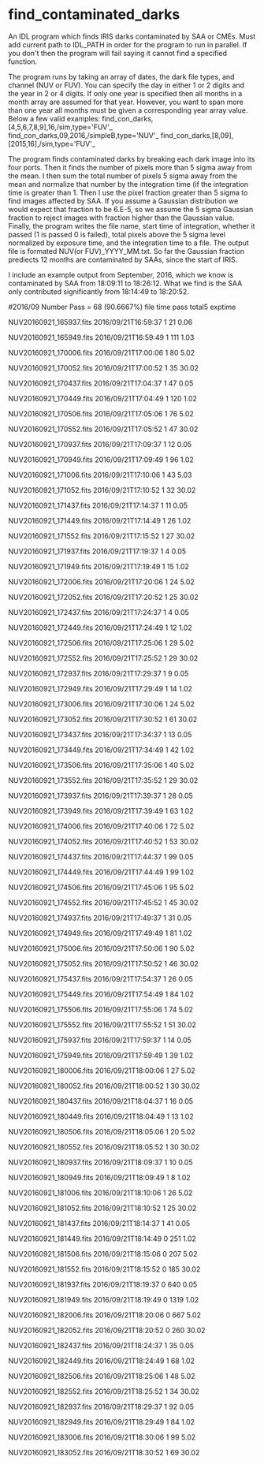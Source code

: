 # find_contaminated_darks
An IDL program which finds IRIS darks contaminated by SAA or CMEs.
Must add current path to IDL_PATH in order for the program to run in parallel.
If you don't then the program will fail saying it cannot find a specified function.

The program runs by taking an array of dates, the dark file types, and channel (NUV or FUV).
You can specify the day in either 1 or 2 digits and the year in 2 or 4 digits.
If only one year is specified then all months in a month array are assumed for that year.
However, you want to span more than one year all months must be given a corresponding year array value.
Below a few valid examples:
find_con_darks,[4,5,6,7,8,9],16,/sim,type='FUV'_
find_con_darks,09,2016,/simpleB,type='NUV'_
find_con_darks,[8,09],[2015,16],/sim,type='FUV'_

The program finds contaminated darks by breaking each dark image into its four ports.
Then it finds the number of pixels more than 5 sigma away from the mean.
I then sum the total number of pixels 5 sigma away from the mean and 
normalize that number by the integration time (if the integration time is greater than 1.
Then I use the pixel fraction greater than 5 sigma to find images affected by SAA.
If you assume a Gaussian distribution we would expect that fraction to be 6.E-5,
so we assume the 5 sigma Gaussian fraction to reject images with fraction higher than the Gaussian value.
Finally, the program writes the file name, start time of integration, whether it passed (1 is passed 0 is failed),
 total pixels above the 5 sigma level normalized by exposure time, and the integration time to a file.
The output file is formated NUV(or FUV)_YYYY_MM.txt.
So far the Gaussian fraction prediects 12 months are contaminated by SAAs, since the start of IRIS.

I include an example output from September, 2016, which we know is contaminated by SAA from 18:09:11 to 18:26:12.
 What we find is the SAA only contributed significantly from 18:14:49 to 18:20:52.


#2016/09 Number Pass = 68 (90.6667%)
                     file                  time    pass    total5   exptime

  NUV20160921_165937.fits   2016/09/21T16:59:37       1        21      0.06

  NUV20160921_165949.fits   2016/09/21T16:59:49       1       111      1.03

  NUV20160921_170006.fits   2016/09/21T17:00:06       1        80      5.02

  NUV20160921_170052.fits   2016/09/21T17:00:52       1        35     30.02

  NUV20160921_170437.fits   2016/09/21T17:04:37       1        47      0.05

  NUV20160921_170449.fits   2016/09/21T17:04:49       1       120      1.02

  NUV20160921_170506.fits   2016/09/21T17:05:06       1        76      5.02

  NUV20160921_170552.fits   2016/09/21T17:05:52       1        47     30.02

  NUV20160921_170937.fits   2016/09/21T17:09:37       1        12      0.05

  NUV20160921_170949.fits   2016/09/21T17:09:49       1        96      1.02

  NUV20160921_171006.fits   2016/09/21T17:10:06       1        43      5.03

  NUV20160921_171052.fits   2016/09/21T17:10:52       1        32     30.02

  NUV20160921_171437.fits   2016/09/21T17:14:37       1        11      0.05

  NUV20160921_171449.fits   2016/09/21T17:14:49       1        26      1.02

  NUV20160921_171552.fits   2016/09/21T17:15:52       1        27     30.02

  NUV20160921_171937.fits   2016/09/21T17:19:37       1         4      0.05

  NUV20160921_171949.fits   2016/09/21T17:19:49       1        15      1.02

  NUV20160921_172006.fits   2016/09/21T17:20:06       1        24      5.02

  NUV20160921_172052.fits   2016/09/21T17:20:52       1        25     30.02

  NUV20160921_172437.fits   2016/09/21T17:24:37       1         4      0.05

  NUV20160921_172449.fits   2016/09/21T17:24:49       1        12      1.02

  NUV20160921_172506.fits   2016/09/21T17:25:06       1        29      5.02

  NUV20160921_172552.fits   2016/09/21T17:25:52       1        29     30.02

  NUV20160921_172937.fits   2016/09/21T17:29:37       1         9      0.05

  NUV20160921_172949.fits   2016/09/21T17:29:49       1        14      1.02

  NUV20160921_173006.fits   2016/09/21T17:30:06       1        24      5.02

  NUV20160921_173052.fits   2016/09/21T17:30:52       1        61     30.02

  NUV20160921_173437.fits   2016/09/21T17:34:37       1        13      0.05

  NUV20160921_173449.fits   2016/09/21T17:34:49       1        42      1.02

  NUV20160921_173506.fits   2016/09/21T17:35:06       1        40      5.02

  NUV20160921_173552.fits   2016/09/21T17:35:52       1        29     30.02

  NUV20160921_173937.fits   2016/09/21T17:39:37       1        28      0.05

  NUV20160921_173949.fits   2016/09/21T17:39:49       1        63      1.02

  NUV20160921_174006.fits   2016/09/21T17:40:06       1        72      5.02

  NUV20160921_174052.fits   2016/09/21T17:40:52       1        53     30.02

  NUV20160921_174437.fits   2016/09/21T17:44:37       1        99      0.05

  NUV20160921_174449.fits   2016/09/21T17:44:49       1        99      1.02

  NUV20160921_174506.fits   2016/09/21T17:45:06       1        95      5.02

  NUV20160921_174552.fits   2016/09/21T17:45:52       1        45     30.02

  NUV20160921_174937.fits   2016/09/21T17:49:37       1        31      0.05

  NUV20160921_174949.fits   2016/09/21T17:49:49       1        81      1.02

  NUV20160921_175006.fits   2016/09/21T17:50:06       1        90      5.02

  NUV20160921_175052.fits   2016/09/21T17:50:52       1        46     30.02

  NUV20160921_175437.fits   2016/09/21T17:54:37       1        26      0.05

  NUV20160921_175449.fits   2016/09/21T17:54:49       1        84      1.02

  NUV20160921_175506.fits   2016/09/21T17:55:06       1        74      5.02

  NUV20160921_175552.fits   2016/09/21T17:55:52       1        51     30.02

  NUV20160921_175937.fits   2016/09/21T17:59:37       1        14      0.05

  NUV20160921_175949.fits   2016/09/21T17:59:49       1        39      1.02

  NUV20160921_180006.fits   2016/09/21T18:00:06       1        27      5.02

  NUV20160921_180052.fits   2016/09/21T18:00:52       1        30     30.02

  NUV20160921_180437.fits   2016/09/21T18:04:37       1        16      0.05

  NUV20160921_180449.fits   2016/09/21T18:04:49       1        13      1.02

  NUV20160921_180506.fits   2016/09/21T18:05:06       1        20      5.02

  NUV20160921_180552.fits   2016/09/21T18:05:52       1        30     30.02

  NUV20160921_180937.fits   2016/09/21T18:09:37       1        10      0.05

  NUV20160921_180949.fits   2016/09/21T18:09:49       1         8      1.02

  NUV20160921_181006.fits   2016/09/21T18:10:06       1        26      5.02

  NUV20160921_181052.fits   2016/09/21T18:10:52       1        25     30.02

  NUV20160921_181437.fits   2016/09/21T18:14:37       1        41      0.05

  NUV20160921_181449.fits   2016/09/21T18:14:49       0       251      1.02

  NUV20160921_181506.fits   2016/09/21T18:15:06       0       207      5.02

  NUV20160921_181552.fits   2016/09/21T18:15:52       0       185     30.02

  NUV20160921_181937.fits   2016/09/21T18:19:37       0       640      0.05

  NUV20160921_181949.fits   2016/09/21T18:19:49       0      1319      1.02

  NUV20160921_182006.fits   2016/09/21T18:20:06       0       667      5.02

  NUV20160921_182052.fits   2016/09/21T18:20:52       0       260     30.02

  NUV20160921_182437.fits   2016/09/21T18:24:37       1        35      0.05

  NUV20160921_182449.fits   2016/09/21T18:24:49       1        68      1.02

  NUV20160921_182506.fits   2016/09/21T18:25:06       1        48      5.02

  NUV20160921_182552.fits   2016/09/21T18:25:52       1        34     30.02

  NUV20160921_182937.fits   2016/09/21T18:29:37       1        92      0.05

  NUV20160921_182949.fits   2016/09/21T18:29:49       1        84      1.02

  NUV20160921_183006.fits   2016/09/21T18:30:06       1        99      5.02

  NUV20160921_183052.fits   2016/09/21T18:30:52       1        69     30.02

